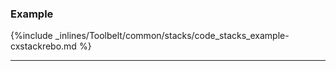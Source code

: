 

### Example

{%include _inlines/Toolbelt/common/stacks/code_stacks_example-cxstackrebo.md %}

* * *

